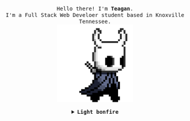 <p align="center">
  <br>
  <samp>
    Hello there! I'm <b><a rel="nofollow noopener noreferrer" target="_blank">Teagan</a></b>.
    <br>I'm a Full Stack Web Develoer student based in Knoxville Tennessee.<br>

</samp>

  <img src="https://raw.githubusercontent.com/TanZng/TanZng/master/assets/hollor_knight3.gif" width="200"/>

</p>


<details align="center">

<summary> <b> <samp> Light bonfire </samp></b></summary>
<samp>
 <b><h2 style="color: #fc6203">B O N F I R E &nbsp; L I T !</h2> </b>

<img src="https://raw.githubusercontent.com/TanZng/TanZng/master/assets/bonefire.gif" width="200"/>


<h2>• I'm passionate about working with/on open source code for self-taught developers to use to advance their skills.</h2>
<h2>• Currently I am working on <a href="https://github.com/Lambda-School-Labs/citrics-fe-b" alt="Citrics link">Citrics</a></h2>

<p align="center">
  <a rel="nofollow noopener noreferrer" target="_blank" href="https://www.linkedin.com/in/teagankeith//">
  <img src="https://raw.githubusercontent.com/TanZng/TanZng/master/assets/linkedin.png" width="30px" alt="LinkedIn"></a>
  &nbsp; &nbsp;
  <a rel="nofollow noopener noreferrer" target="_blank" href="https://twitter.com/teagankeith">
  <img src="https://raw.githubusercontent.com/TanZng/TanZng/master/assets/twitter.png" width="30px" alt="Twitter"></a>
  &nbsp; &nbsp;
<!--   <a rel="nofollow noopener noreferrer" target="_blank" href="teagankeith@protonmail.com">
  <img src="https://encrypted-tbn0.gstatic.com/images?q=tbn%3AANd9GcS81HjuySvO4lw4a1toQ2c5iHtQq6F1eji4fw&usqp=CAU" width="30px" alt="Email"></a>
  &nbsp; &nbsp; -->
</p> 


</samp>
</details>
